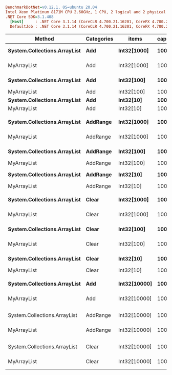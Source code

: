 ``` ini

BenchmarkDotNet=v0.12.1, OS=ubuntu 20.04
Intel Xeon Platinum 8171M CPU 2.60GHz, 1 CPU, 2 logical and 2 physical cores
.NET Core SDK=3.1.408
  [Host]     : .NET Core 3.1.14 (CoreCLR 4.700.21.16201, CoreFX 4.700.21.16208), X64 RyuJIT
  DefaultJob : .NET Core 3.1.14 (CoreCLR 4.700.21.16201, CoreFX 4.700.21.16208), X64 RyuJIT


```
|                       Method | Categories |        items | capacity |         Mean |       Error |      StdDev |       Median | Ratio |   Gen 0 |   Gen 1 |   Gen 2 | Allocated |
|----------------------------- |----------- |------------- |--------- |-------------:|------------:|------------:|-------------:|------:|--------:|--------:|--------:|----------:|
| **System.Collections.ArrayList** |        **Add** |  **Int32[1000]** |      **100** |  **23,337.3 ns** |    **55.83 ns** |    **52.22 ns** |  **23,350.4 ns** | **1.000** |  **2.5940** |  **0.2747** |       **-** |   **48952 B** |
|                  MyArrayList |        Add |  Int32[1000] |      100 |   6,212.9 ns |    25.83 ns |    24.16 ns |   6,217.1 ns | 0.266 |  0.6714 |  0.0153 |       - |   12560 B |
| **System.Collections.ArrayList** |        **Add** |   **Int32[100]** |      **100** |   **1,982.6 ns** |     **1.92 ns** |     **1.80 ns** |   **1,982.9 ns** | **0.085** |  **0.1717** |       **-** |       **-** |    **3256 B** |
|                  MyArrayList |        Add |   Int32[100] |      100 |     637.4 ns |    12.75 ns |    19.47 ns |     625.6 ns | 0.028 |  0.0687 |       - |       - |    1288 B |
| **System.Collections.ArrayList** |        **Add** |    **Int32[10]** |      **100** |     **389.7 ns** |     **4.08 ns** |     **3.62 ns** |     **388.8 ns** | **0.017** |  **0.0582** |       **-** |       **-** |    **1096 B** |
|                  MyArrayList |        Add |    Int32[10] |      100 |     131.5 ns |     0.71 ns |     0.66 ns |     131.8 ns | 0.006 |  0.0248 |       - |       - |     464 B |
|                              |            |              |          |              |             |             |              |       |         |         |         |           |
| **System.Collections.ArrayList** |   **AddRange** |  **Int32[1000]** |      **100** |  **76,916.5 ns** | **1,327.76 ns** | **1,177.02 ns** |  **76,546.6 ns** | **1.000** |  **2.0752** |  **0.1221** |       **-** |   **40905 B** |
|                  MyArrayList |   AddRange |  Int32[1000] |      100 |   7,939.5 ns |    38.69 ns |    30.21 ns |   7,933.0 ns | 0.103 |  0.6714 |  0.0153 |       - |   12560 B |
| **System.Collections.ArrayList** |   **AddRange** |   **Int32[100]** |      **100** |   **7,419.6 ns** |     **6.42 ns** |     **6.00 ns** |   **7,421.3 ns** | **0.096** |  **0.2136** |       **-** |       **-** |    **4080 B** |
|                  MyArrayList |   AddRange |   Int32[100] |      100 |     765.3 ns |    15.29 ns |    21.43 ns |     746.4 ns | 0.010 |  0.0687 |       - |       - |    1288 B |
| **System.Collections.ArrayList** |   **AddRange** |    **Int32[10]** |      **100** |   **1,067.7 ns** |     **0.89 ns** |     **0.74 ns** |   **1,067.7 ns** | **0.014** |  **0.0629** |       **-** |       **-** |    **1200 B** |
|                  MyArrayList |   AddRange |    Int32[10] |      100 |     131.5 ns |     1.79 ns |     1.40 ns |     131.0 ns | 0.002 |  0.0248 |       - |       - |     464 B |
|                              |            |              |          |              |             |             |              |       |         |         |         |           |
| **System.Collections.ArrayList** |      **Clear** |  **Int32[1000]** |      **100** |  **75,386.2 ns** |    **91.65 ns** |    **90.01 ns** |  **75,411.2 ns** | **1.000** |  **2.0752** |  **0.2441** |       **-** |   **40904 B** |
|                  MyArrayList |      Clear |  Int32[1000] |      100 |  10,400.4 ns |    13.73 ns |    12.84 ns |  10,399.7 ns | 0.138 |  0.6714 |  0.0153 |       - |   12560 B |
| **System.Collections.ArrayList** |      **Clear** |   **Int32[100]** |      **100** |   **7,923.0 ns** |     **6.77 ns** |     **6.33 ns** |   **7,920.2 ns** | **0.105** |  **0.2136** |       **-** |       **-** |    **4080 B** |
|                  MyArrayList |      Clear |   Int32[100] |      100 |   1,069.4 ns |    18.20 ns |    17.02 ns |   1,066.6 ns | 0.014 |  0.0687 |       - |       - |    1288 B |
| **System.Collections.ArrayList** |      **Clear** |    **Int32[10]** |      **100** |   **1,093.4 ns** |     **3.39 ns** |     **3.33 ns** |   **1,092.0 ns** | **0.015** |  **0.0629** |       **-** |       **-** |    **1200 B** |
|                  MyArrayList |      Clear |    Int32[10] |      100 |     150.2 ns |     0.67 ns |     0.56 ns |     150.2 ns | 0.002 |  0.0248 |       - |       - |     464 B |
|                              |            |              |          |              |             |             |              |       |         |         |         |           |
| **System.Collections.ArrayList** |        **Add** | **Int32[10000]** |     **1000** | **339,683.9 ns** | **2,306.67 ns** | **2,044.80 ns** | **339,383.5 ns** |  **1.00** | **39.5508** | **39.5508** | **39.5508** |  **488155 B** |
|                  MyArrayList |        Add | Int32[10000] |     1000 |  57,914.8 ns | 1,149.85 ns | 1,790.18 ns |  56,801.0 ns |  0.17 |  6.5918 |  1.2817 |       - |  124160 B |
|                              |            |              |          |              |             |             |              |       |         |         |         |           |
| System.Collections.ArrayList |   AddRange | Int32[10000] |     1000 | 747,656.1 ns |   482.39 ns |   427.62 ns | 747,587.6 ns |  1.00 | 21.4844 | 10.7422 |       - |  408112 B |
|                  MyArrayList |   AddRange | Int32[10000] |     1000 |  76,612.5 ns | 1,525.37 ns | 2,463.19 ns |  74,945.8 ns |  0.11 |  6.5918 |  1.2207 |       - |  124160 B |
|                              |            |              |          |              |             |             |              |       |         |         |         |           |
| System.Collections.ArrayList |      Clear | Int32[10000] |     1000 | 749,632.6 ns |   568.42 ns |   503.89 ns | 749,692.1 ns |  1.00 | 21.4844 | 10.7422 |       - |  408105 B |
|                  MyArrayList |      Clear | Int32[10000] |     1000 |  99,314.3 ns |   119.91 ns |   112.17 ns |  99,313.6 ns |  0.13 |  6.5918 |  1.2207 |       - |  124161 B |
